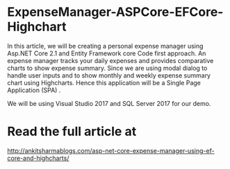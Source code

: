 # ExpenseManager-ASPCore-EFCore-Highchart
In this article, we will be creating a personal expense manager using Asp.NET Core 2.1 and Entity Framework core Code first approach. An expense manager tracks your daily expenses and provides comparative charts to show expense summary. Since we are using modal dialog to handle user inputs and to show monthly and weekly expense summary chart using Highcharts. Hence this application will be a Single Page Application (SPA) .

We will be using Visual Studio 2017 and SQL Server 2017 for our demo.

# Read the full article at
http://ankitsharmablogs.com/asp-net-core-expense-manager-using-ef-core-and-highcharts/
